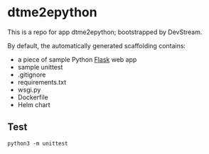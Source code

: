 # dtme2epython

This is a repo for app dtme2epython; bootstrapped by DevStream.

By default, the automatically generated scaffolding contains:

- a piece of sample Python [Flask](https://flask.palletsprojects.com/en/2.2.0/) web app
- sample unittest
- .gitignore
- requirements.txt
- wsgi.py
- Dockerfile
- Helm chart

## Test

```shell
python3 -m unittest
```
